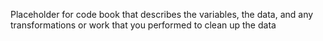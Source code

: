 Placeholder for code book that describes the variables, the data, and any transformations or work that you performed to clean up the data 
